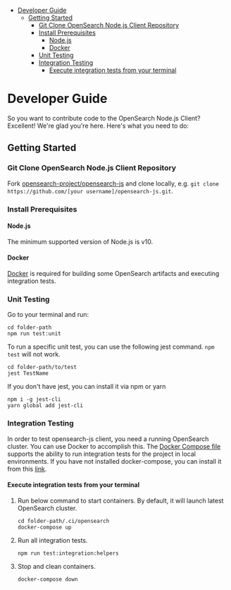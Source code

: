 - [Developer Guide](#developer-guide)
  - [Getting Started](#getting-started)
    - [Git Clone OpenSearch Node.js Client Repository](#git-clone-opensearch-nodejs-client-repository)
    - [Install Prerequisites](#install-prerequisites)
      - [Node.js](#nodejs)
      - [Docker](#docker)
    - [Unit Testing](#unit-testing)
    - [Integration Testing](#integration-testing)
      - [Execute integration tests from your terminal](#execute-integration-tests-from-your-terminal)
# Developer Guide

So you want to contribute code to the OpenSearch Node.js Client?  Excellent!  We're glad you're here.  Here's what you need to do:

## Getting Started

### Git Clone OpenSearch Node.js Client Repository

Fork [opensearch-project/opensearch-js](https://github.com/opensearch-project/opensearch-js) and clone locally,
e.g. `git clone https://github.com/[your username]/opensearch-js.git`.

### Install Prerequisites

#### Node.js 
The minimum supported version of Node.js is v10.

#### Docker

[Docker](https://docs.docker.com/install/) is required for building some OpenSearch artifacts and executing integration tests.

### Unit Testing
Go to your terminal and run:
```
cd folder-path
npm run test:unit
```
 
To run a specific unit test, you can use the following jest command. `npm test` will not work.
```
cd folder-path/to/test
jest TestName
```

If you don't have jest, you can install it via npm or yarn
```
npm i -g jest-cli
yarn global add jest-cli
```

### Integration Testing
In order to test opensearch-js client, you need a running OpenSearch cluster. You can use Docker to accomplish this. 
The [Docker Compose file](.ci/opensearch/docker-compose.yml) supports the ability to run integration tests for the project in local environments.
If you have not installed docker-compose, you can install it from this [link](https://docs.docker.com/compose/install/).

#### Execute integration tests from your terminal

1. Run below command to start containers. By default, it will launch latest OpenSearch cluster.
   ```
   cd folder-path/.ci/opensearch
   docker-compose up
   ```

2. Run all integration tests.
   ```
   npm run test:integration:helpers
   ```
5. Stop and clean containers.
   ```
   docker-compose down
   ```
